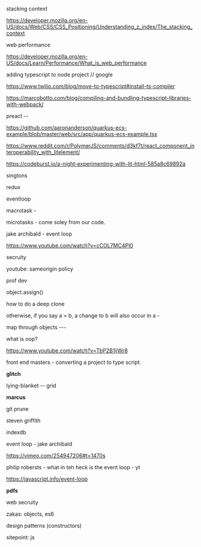 
stacking context

https://developer.mozilla.org/en-US/docs/Web/CSS/CSS_Positioning/Understanding_z_index/The_stacking_context

web performance

https://developer.mozilla.org/en-US/docs/Learn/Performance/What_is_web_performance

adding typescript to node project // google

https://www.twilio.com/blog/move-to-typescript#install-ts-compiler

https://marcobotto.com/blog/compiling-and-bundling-typescript-libraries-with-webpack/

preact -- 

https://github.com/aaronanderson/quarkus-ecs-example/blob/master/web/src/app/quarkus-ecs-example.tsx

https://www.reddit.com/r/PolymerJS/comments/d3kf7t/react_component_interoperability_with_litelement/

https://codeburst.io/a-night-experimenting-with-lit-html-585a8c69892a

singtons

redux

eventloop 

macrotask - 

microtasks - come soley from our code.  

jake archibald - event loop

https://www.youtube.com/watch?v=cCOL7MC4Pl0

secruity

youtube: sameorigin policy




prof dev


object.assign()

how to do a deep clone

otherwise, if you say a = b, a change to b will also occur in a - 

map through objects --- 

what is oop? 

https://www.youtube.com/watch?v=TbP2B1ijWr8

front end masters - converting a project to type script. 

__glitch__

lying-blanket -- grid


__marcus__

git prune


steven griffith

indexdb

event loop - jake archibald

https://vimeo.com/254947206#t=1470s


philip robersts - what in teh heck is the event loop - yt

https://javascript.info/event-loop



__pdfs__

web secruity

zakas: objects, es6

design patterns (constructors)

sitepoint: js

